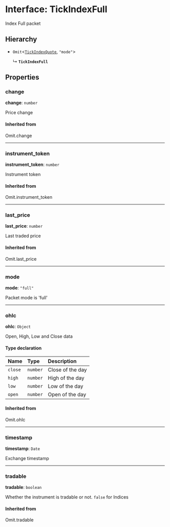 # Interface: TickIndexFull

Index Full packet

## Hierarchy

- `Omit`\<[`TickIndexQuote`](TickIndexQuote.md), ``"mode"``\>

  ↳ **`TickIndexFull`**

## Properties

### change

 **change**: `number`

Price change

#### Inherited from

Omit.change

___

### instrument\_token

 **instrument\_token**: `number`

Instrument token

#### Inherited from

Omit.instrument\_token

___

### last\_price

 **last\_price**: `number`

Last traded price

#### Inherited from

Omit.last\_price

___

### mode

 **mode**: ``"full"``

Packet mode is 'full'

___

### ohlc

 **ohlc**: `Object`

Open, High, Low and Close data

#### Type declaration

| Name | Type | Description |
| :------ | :------ | :------ |
| `close` | `number` | Close of the day |
| `high` | `number` | High of the day |
| `low` | `number` | Low of the day |
| `open` | `number` | Open of the day |

#### Inherited from

Omit.ohlc

___

### timestamp

 **timestamp**: `Date`

Exchange timestamp

___

### tradable

 **tradable**: `boolean`

Whether the instrument is tradable or not. `false` for Indices

#### Inherited from

Omit.tradable
